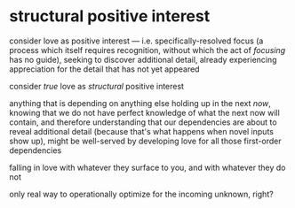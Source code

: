 # structural positive interest

consider love as positive interest — i.e. specifically-resolved focus (a process which itself requires recognition, without which the act of _focusing_ has no guide), seeking to discover additional detail, already experiencing appreciation for the detail that has not yet appeared

consider _true_ love as _structural_ positive interest

anything that is depending on anything else holding up in the next _now_, knowing that we do not have perfect knowledge of what the next now will contain, and therefore understanding that our dependencies are about to reveal additional detail (because that's what happens when novel inputs show up), might be well-served by developing love for all those first-order dependencies

falling in love with whatever they surface to you, and with whatever they do not

only real way to operationally optimize for the incoming unknown, right?
